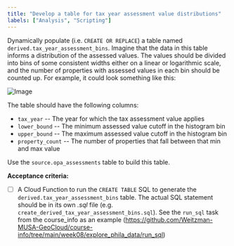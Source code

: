 ```yaml
---
title: "Develop a table for tax year assessment value distributions"
labels: ["Analysis", "Scripting"]
---
```


Dynamically populate (i.e. `CREATE OR REPLACE`) a table named `derived.tax_year_assessment_bins`. Imagine that the data in this table informs a distribution of the assessed values. The values should be divided into bins of some consistent widths either on a linear or logarithmic scale, and the number of properties with assessed values in each bin should be counted up. For example, it could look something like this:

![Image](https://user-images.githubusercontent.com/146749/229034786-9d8f5038-2f34-488d-9c9a-148fa3e37c7f.png)

The table should have the following columns:
* `tax_year` -- The year for which the tax assessment value applies
* `lower_bound` -- The minimum assessed value cutoff in the histogram bin
* `upper_bound` -- The maximum assessed value cutoff in the histogram bin
* `property_count` -- The number of properties that fall between that min and max value

Use the `source.opa_assessments` table to build this  table.

**Acceptance criteria:**
- [ ] A Cloud Function to run the `CREATE TABLE` SQL to generate the `derived.tax_year_assessment_bins` table. The actual SQL statement should be in its own _.sql_ file (e.g. `create_derived_tax_year_assessment_bins.sql`). See the `run_sql` task from the course_info as an example (https://github.com/Weitzman-MUSA-GeoCloud/course-info/tree/main/week08/explore_phila_data/run_sql)